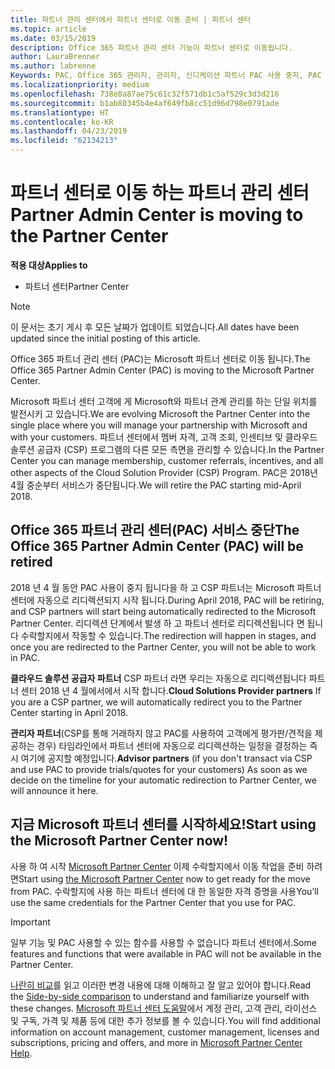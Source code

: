 ```yaml
---
title: 파트너 관리 센터에서 파트너 센터로 이동 준비 | 파트너 센터
ms.topic: article
ms.date: 03/15/2019
description: Office 365 파트너 관리 센터 기능이 파트너 센터로 이동됩니다.
author: LauraBrenner
ms.author: labrenne
Keywords: PAC, Office 365 관리자, 관리자, 신디케이션 파트너 PAC 사용 중지, PAC 사용 중지
ms.localizationpriority: medium
ms.openlocfilehash: 738e8a87ae75c61c32f571db1c5af529c3d3d216
ms.sourcegitcommit: b1ab80345b4e4af649fb8cc51d96d798e0791ade
ms.translationtype: HT
ms.contentlocale: ko-KR
ms.lasthandoff: 04/23/2019
ms.locfileid: "62134213"
---
```

# <a name="partner-admin-center-is-moving-to-the-partner-center"></a><span data-ttu-id="5f499-104">파트너 센터로 이동 하는 파트너 관리 센터</span><span class="sxs-lookup"><span data-stu-id="5f499-104">Partner Admin Center is moving to the Partner Center</span></span>

<span data-ttu-id="5f499-105">**적용 대상**</span><span class="sxs-lookup"><span data-stu-id="5f499-105">**Applies to**</span></span>

-  <span data-ttu-id="5f499-106">파트너 센터</span><span class="sxs-lookup"><span data-stu-id="5f499-106">Partner Center</span></span>

> [!NOTE]  
>  <span data-ttu-id="5f499-107">이 문서는 초기 게시 후 모든 날짜가 업데이트 되었습니다.</span><span class="sxs-lookup"><span data-stu-id="5f499-107">All dates have been updated since the initial posting of this article.</span></span>

<span data-ttu-id="5f499-108">Office 365 파트너 관리 센터 (PAC)는 Microsoft 파트너 센터로 이동 됩니다.</span><span class="sxs-lookup"><span data-stu-id="5f499-108">The Office 365 Partner Admin Center (PAC) is moving to the Microsoft Partner Center.</span></span>

<span data-ttu-id="5f499-109">Microsoft 파트너 센터 고객에 게 Microsoft와 파트너 관계 관리를 하는 단일 위치를 발전시키 고 있습니다.</span><span class="sxs-lookup"><span data-stu-id="5f499-109">We are evolving Microsoft the Partner Center into the single place where you will manage your partnership with Microsoft and with your customers.</span></span> <span data-ttu-id="5f499-110">파트너 센터에서 멤버 자격, 고객 조회, 인센티브 및 클라우드 솔루션 공급자 (CSP) 프로그램의 다른 모든 측면을 관리할 수 있습니다.</span><span class="sxs-lookup"><span data-stu-id="5f499-110">In the Partner Center you can manage membership, customer referrals, incentives, and all other aspects of the Cloud Solution Provider (CSP) Program.</span></span> <span data-ttu-id="5f499-111">PAC은 2018년 4월 중순부터 서비스가 중단됩니다.</span><span class="sxs-lookup"><span data-stu-id="5f499-111">We will retire the PAC starting mid-April 2018.</span></span>

## <a name="the-office-365-partner-admin-center-pac-will-be-retired"></a><span data-ttu-id="5f499-112">Office 365 파트너 관리 센터(PAC) 서비스 중단</span><span class="sxs-lookup"><span data-stu-id="5f499-112">The Office 365 Partner Admin Center (PAC) will be retired</span></span>

<span data-ttu-id="5f499-113">2018 년 4 월 동안 PAC 사용이 중지 됩니다을 하 고 CSP 파트너는 Microsoft 파트너 센터에 자동으로 리디렉션되지 시작 됩니다.</span><span class="sxs-lookup"><span data-stu-id="5f499-113">During April 2018, PAC will be retiring, and CSP partners will start being automatically redirected to the Microsoft Partner Center.</span></span> <span data-ttu-id="5f499-114">리디렉션 단계에서 발생 하 고 파트너 센터로 리디렉션됩니다 면 됩니다 수락할지에서 작동할 수 있습니다.</span><span class="sxs-lookup"><span data-stu-id="5f499-114">The redirection will happen in stages, and once you are redirected to the Partner Center, you will not be able to work in PAC.</span></span> 

<span data-ttu-id="5f499-115">**클라우드 솔루션 공급자 파트너** CSP 파트너 라면 우리는 자동으로 리디렉션됩니다 파트너 센터 2018 년 4 월에서에서 시작 합니다.</span><span class="sxs-lookup"><span data-stu-id="5f499-115">**Cloud Solutions Provider partners** If you are a CSP partner, we will automatically redirect you to the Partner Center starting in April 2018.</span></span> 

<span data-ttu-id="5f499-116">**관리자 파트너**(CSP를 통해 거래하지 않고 PAC를 사용하여 고객에게 평가판/견적을 제공하는 경우) 타임라인에서 파트너 센터에 자동으로 리디렉션하는 일정을 결정하는 즉시 여기에 공지할 예정입니다.</span><span class="sxs-lookup"><span data-stu-id="5f499-116">**Advisor partners** (if you don't transact via CSP and use PAC to provide trials/quotes for your customers) As soon as we decide on the timeline for your automatic redirection to Partner Center, we will announce it here.</span></span> 


## <a name="start-using-the-microsoft-partner-center-now"></a><span data-ttu-id="5f499-117">지금 Microsoft 파트너 센터를 시작하세요!</span><span class="sxs-lookup"><span data-stu-id="5f499-117">Start using the Microsoft Partner Center now!</span></span>

<span data-ttu-id="5f499-118">사용 하 여 시작 [Microsoft Partner Center](https://partnercenter.microsoft.com/) 이제 수락할지에서 이동 작업을 준비 하려면</span><span class="sxs-lookup"><span data-stu-id="5f499-118">Start using [the Microsoft Partner Center](https://partnercenter.microsoft.com/)  now to get ready for the move from PAC.</span></span>  <span data-ttu-id="5f499-119">수락할지에 사용 하는 파트너 센터에 대 한 동일한 자격 증명을 사용</span><span class="sxs-lookup"><span data-stu-id="5f499-119">You’ll use the same credentials for the Partner Center that you use for PAC.</span></span> 

> [!IMPORTANT]  
> <span data-ttu-id="5f499-120">일부 기능 및 PAC 사용할 수 있는 함수를 사용할 수 없습니다 파트너 센터에서.</span><span class="sxs-lookup"><span data-stu-id="5f499-120">Some features and functions that were available in PAC will not be available in the Partner Center.</span></span>

 <span data-ttu-id="5f499-121">[나란히 비교](moving-from-pac-to-pc.md)를 읽고 이러한 변경 내용에 대해 이해하고 잘 알고 있어야 합니다.</span><span class="sxs-lookup"><span data-stu-id="5f499-121">Read the [Side-by-side comparison](moving-from-pac-to-pc.md) to understand and familiarize yourself with these changes.</span></span>  <span data-ttu-id="5f499-122">[Microsoft 파트너 센터 도움말](https://partnercenter.microsoft.com/partner/help)에서 계정 관리, 고객 관리, 라이선스 및 구독, 가격 및 제품 등에 대한 추가 정보를 볼 수 있습니다.</span><span class="sxs-lookup"><span data-stu-id="5f499-122">You will find additional information on account management, customer management, licenses and subscriptions, pricing and offers, and more in [Microsoft Partner Center Help](https://partnercenter.microsoft.com/partner/help).</span></span>

 